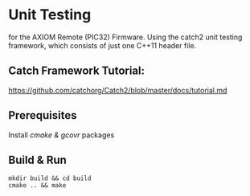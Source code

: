 # Unit Testing 

for the AXIOM Remote (PIC32) Firmware.
Using the catch2 unit testing framework, which consists of just one C++11 header file.

## Catch Framework Tutorial:
https://github.com/catchorg/Catch2/blob/master/docs/tutorial.md

## Prerequisites
Install *cmake & gcovr* packages

## Build & Run
```
mkdir build && cd build
cmake .. && make
```
